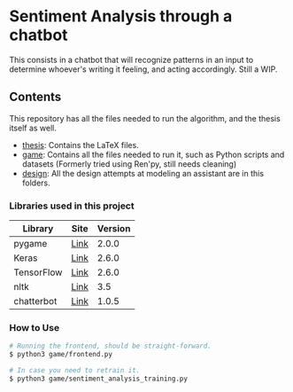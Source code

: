 # Sentiment Analysis through a chatbot

This consists in a chatbot that will recognize patterns in an input to determine whoever's writing it feeling, and acting accordingly.
Still a WIP.

## Contents

This repository has all the files needed to run the algorithm, and the thesis itself as well.
- [thesis][LiThe]: Contains the LaTeX files.
- [game][LiGame]: Contains all the files needed to run it, such as Python scripts and datasets (Formerly tried using Ren'py, still needs cleaning)
- [design][LiDesign]: All the design attempts at modeling an assistant are in this folders.

### Libraries used in this project

| Library | Site | Version |
| ------ | ------ | ------ |
| pygame | [Link][PkPG] | 2.0.0 |
| Keras | [Link][PkKe] | 2.6.0 |
| TensorFlow | [Link][PkTF] | 2.6.0 |
| nltk | [Link][PkNLTK] | 3.5 |
| chatterbot | [Link][PkCh] | 1.0.5 |

### How to Use

```bash
# Running the frontend, should be straight-forward.
$ python3 game/frontend.py

# In case you need to retrain it.
$ python3 game/sentiment_analysis_training.py
```
 [LiThe]: <https://github.com/Alex-Ego/Affective-Computing-VN/tree/master/thesis>
 [LiGame]: <https://github.com/Alex-Ego/Affective-Computing-VN/tree/master/game>
 [LiDesign]: https://github.com/Alex-Ego/Affective-Computing-VN/tree/master/designs
 [PkPG]: <https://www.pygame.org/>
 [PkKe]: <https://keras.io/>
 [PkNLTK]: <https://www.nltk.org/>
 [PkTF]: <https://www.tensorflow.org/>
 [PkCh]: <https://chatterbot.readthedocs.io>
